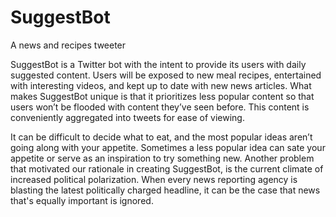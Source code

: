 # SuggestBot
A news and recipes tweeter

SuggestBot is a Twitter bot with the intent to provide its users with daily suggested content. Users will be exposed to new meal recipes, entertained with interesting videos, and kept up to date with new news articles. What makes SuggestBot unique is that it prioritizes less popular content so that users won’t be flooded with content they’ve seen before. This content is conveniently aggregated into tweets for ease of viewing.
    
It can be difficult to decide what to eat, and the most popular ideas aren’t going along with your appetite. Sometimes a less popular idea can sate your appetite or serve as an inspiration to try something new. Another problem that motivated our rationale in creating SuggestBot, is the current climate of increased political polarization. When every news reporting agency is blasting the latest politically charged headline, it can be the case that news that's equally important is ignored.
